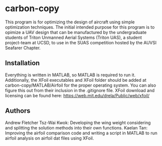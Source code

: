 # carbon-copy

This program is for optimizing the design of aircraft using simple optimization
techniques. The initial intended purpose for this program is to opimize a UAV 
design that can be manufactured by the undergraduate students of 
Triton Unmanned Aerial Systems (Triton UAS), a student project-team at UCSD, 
to use in the SUAS competition hosted by the AUVSI Seafarer Chapter.

## Installation
Everything is written in MATLAB, so MATLAB is required to run it.
Additionally, the XFoil executables and XFoil folder should be added at 
carbon-copy/MATLAB/Airfoil for the proper operating system. You can also figure
this out from their inclusion in the .gitignore file.
XFoil download and licensing can be found here: 
https://web.mit.edu/drela/Public/web/xfoil/

## Authors
Andrew Fletcher
Tsz-Wai Kwok: Developing the wing weight considering and splitting the solution
    methods into their own functions.
Kaelan Tan: Improving the airfoil comparison code and writing a script in MATLAB 
    to run airfoil analysis on airfoil dat files using XFoil.